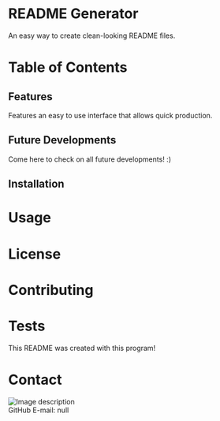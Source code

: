 # README Generator
An easy way to create clean-looking README files.
# Table of Contents
## Features
Features an easy to use interface that allows quick production.
## Future Developments
Come here to check on all future developments! :)
## Installation
# Usage
# License
# Contributing
# Tests
This README was created with this program!
# Contact
![Image description](https://avatars3.githubusercontent.com/u/59944251?v=4)  
GitHub E-mail: null